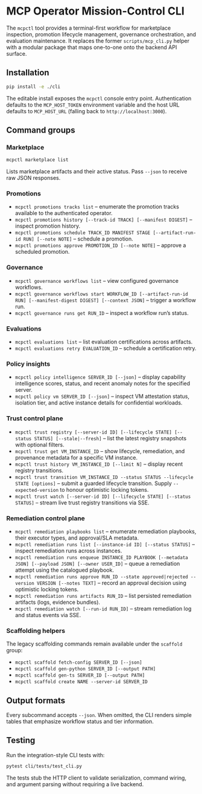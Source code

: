 # MCP Operator Mission-Control CLI

The `mcpctl` tool provides a terminal-first workflow for marketplace inspection, promotion lifecycle management, governance orchestration, and evaluation maintenance. It replaces the former `scripts/mcp_cli.py` helper with a modular package that maps one-to-one onto the backend API surface.

## Installation

```bash
pip install -e ./cli
```

The editable install exposes the `mcpctl` console entry point. Authentication defaults to the `MCP_HOST_TOKEN` environment variable and the host URL defaults to `MCP_HOST_URL` (falling back to `http://localhost:3000`).

## Command groups

### Marketplace

```bash
mcpctl marketplace list
```

Lists marketplace artifacts and their active status. Pass `--json` to receive raw JSON responses.

### Promotions

* `mcpctl promotions tracks list` – enumerate the promotion tracks available to the authenticated operator.
* `mcpctl promotions history [--track-id TRACK] [--manifest DIGEST]` – inspect promotion history.
* `mcpctl promotions schedule TRACK_ID MANIFEST STAGE [--artifact-run-id RUN] [--note NOTE]` – schedule a promotion.
* `mcpctl promotions approve PROMOTION_ID [--note NOTE]` – approve a scheduled promotion.

### Governance

* `mcpctl governance workflows list` – view configured governance workflows.
* `mcpctl governance workflows start WORKFLOW_ID [--artifact-run-id RUN] [--manifest-digest DIGEST] [--context JSON]` – trigger a workflow run.
* `mcpctl governance runs get RUN_ID` – inspect a workflow run’s status.

### Evaluations

* `mcpctl evaluations list` – list evaluation certifications across artifacts.
* `mcpctl evaluations retry EVALUATION_ID` – schedule a certification retry.

### Policy insights

* `mcpctl policy intelligence SERVER_ID [--json]` – display capability intelligence scores, status, and recent anomaly notes for the specified server.
* `mcpctl policy vm SERVER_ID [--json]` – inspect VM attestation status, isolation tier, and active instance details for confidential workloads.

### Trust control plane

* `mcpctl trust registry [--server-id ID] [--lifecycle STATE] [--status STATUS] [--stale|--fresh]` – list the latest registry snapshots with optional filters.
* `mcpctl trust get VM_INSTANCE_ID` – show lifecycle, remediation, and provenance metadata for a specific VM instance.
* `mcpctl trust history VM_INSTANCE_ID [--limit N]` – display recent registry transitions.
* `mcpctl trust transition VM_INSTANCE_ID --status STATUS --lifecycle STATE [options]` – submit a guarded lifecycle transition. Supply `--expected-version` to honour optimistic locking tokens.
* `mcpctl trust watch [--server-id ID] [--lifecycle STATE] [--status STATUS]` – stream live trust registry transitions via SSE.

### Remediation control plane

* `mcpctl remediation playbooks list` – enumerate remediation playbooks, their executor types, and approval/SLA metadata.
* `mcpctl remediation runs list [--instance-id ID] [--status STATUS]` – inspect remediation runs across instances.
* `mcpctl remediation runs enqueue INSTANCE_ID PLAYBOOK [--metadata JSON] [--payload JSON] [--owner USER_ID]` – queue a remediation attempt using the catalogued playbook.
* `mcpctl remediation runs approve RUN_ID --state approved|rejected --version VERSION [--notes TEXT]` – record an approval decision using optimistic locking tokens.
* `mcpctl remediation runs artifacts RUN_ID` – list persisted remediation artifacts (logs, evidence bundles).
* `mcpctl remediation watch [--run-id RUN_ID]` – stream remediation log and status events via SSE.

### Scaffolding helpers

The legacy scaffolding commands remain available under the `scaffold` group:

* `mcpctl scaffold fetch-config SERVER_ID [--json]`
* `mcpctl scaffold gen-python SERVER_ID [--output PATH]`
* `mcpctl scaffold gen-ts SERVER_ID [--output PATH]`
* `mcpctl scaffold create NAME --server-id SERVER_ID`

## Output formats

Every subcommand accepts `--json`. When omitted, the CLI renders simple tables that emphasize workflow status and tier information.

## Testing

Run the integration-style CLI tests with:

```bash
pytest cli/tests/test_cli.py
```

The tests stub the HTTP client to validate serialization, command wiring, and argument parsing without requiring a live backend.
